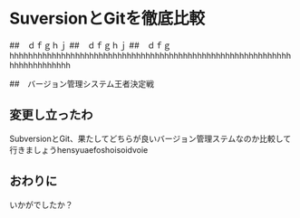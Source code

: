 # SuversionとGitを徹底比較
##　ｄｆｇｈｊ
##　ｄｆｇｈｊ
##　ｄｆｇhhhhhhhhhhhhhhhhhhhhhhhhhhhhhhhhhhhhhhhhhhhhhhhhhhhhhhhhhhhhhhhhhhhhhhhhh

##　バージョン管理システム王者決定戦
## 変更し立ったわ

SubversionとGit、果たしてどちらが良いバージョン管理ステムなのか比較して行きましょうhensyuaefoshoisoidvoie

## おわりに

いかがでしたか？
